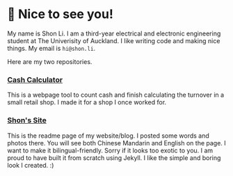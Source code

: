 <!--
**shon-li/shon-li** is a ✨ _special_ ✨ repository because its `README.md` (this file) appears on your GitHub profile.

Here are some ideas to get you started:

- 🔭 I’m currently working on ...
- 🌱 I’m currently learning ...
- 👯 I’m looking to collaborate on ...
- 🤔 I’m looking for help with ...
- 💬 Ask me about ...
- 📫 How to reach me: ...
- 😄 Pronouns: ...
- ⚡ Fun fact: ...
-->

# 👋 Nice to see you!

My name is Shon Li. I am a third-year electrical and electronic engineering student at The Univerisity of Auckland. I like writing code and making nice things. My email is `hi@shon.li`.

Here are my two repositories.

### [Cash Calculator](https://shon.li/cc)

This is a webpage tool to count cash and finish calculating the turnover in a small retail shop. I made it for a shop I once worked for.

### [Shon's Site](https://shon.li/readme.html)

This is the readme page of my website/blog. I posted some words and photos there. You will see both Chinese Mandarin and English on the page. I want to make it bilingual-friendly. Sorry if it looks too exotic to you.
I am proud to have built it from scratch using Jekyll. I like the simple and boring look I created. :)

